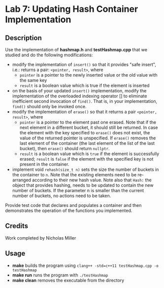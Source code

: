 # Lab 7: Updating Hash Container Implementation

## Description
Use the implementation of **hashmap.h** and **testHashmap.cpp** that we studied and do the 
following modifications:
- modify the implementation of `insert()` so that it provides "safe insert", i.e.: returns a 
pair: `<pointer, result>`, where
    - `pointer` is a pointer to the newly inserted value or the old value with the same 
key 
    - `result` is a boolean value which is true if the element is inserted
- on the basis of your updated `insert()` implementation, modify the implementation of 
the overloaded indexing operator [] to eliminate inefficient second invocation of 
`find()`. That is, in your implementation, `find()` should only be invoked once. 
- modify the implementation of `erase()` so that it returns a pair `<pointer, result>`, where
    - `pointer` is a pointer to the element past one erased. Note that if the next 
element in a different bucket, it should still be returned. In case the element with 
the key specified to `erase()` does not exist, the value of the returned pointer is 
unspecified. If `erase()` removes the last element of the container (the last 
element of the list of the last bucket), then `erase()` should return `nullptr`.
    - `result` is a boolean value which is `true` if the element is successfully erased; 
`result` is `false` if the element with the specified key is not present in the 
container.
- implement void `rehash(size_t n)` sets the size the number of buckets in the 
container to `n`. Note that the existing elements need to be re-arranged according to their 
new hash value. Note also that `Hash:` the object that provides hashing, needs to be 
updated to contain the new number of buckets. If the parameter n is smaller than the 
current number of buckets, no actions need to be taken.

Provide test code that declares and populates a container and then demonstrates the operation of 
the functions you implemented.

## Credits
Work completed by Nicholas Miller

## Usage
- **make** builds the program using `clang++ -std=c++11 testHashmap.cpp -o testHashmap`
- **make run** runs the program with `./testHashmap`
- **make clean** removes the executable from the directory
